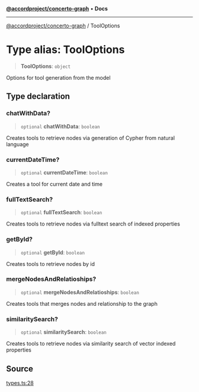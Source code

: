 [**@accordproject/concerto-graph**](../README.md) • **Docs**

***

[@accordproject/concerto-graph](../README.md) / ToolOptions

# Type alias: ToolOptions

> **ToolOptions**: `object`

Options for tool generation from the model

## Type declaration

### chatWithData?

> `optional` **chatWithData**: `boolean`

Creates tools to retrieve nodes via generation of Cypher from natural language

### currentDateTime?

> `optional` **currentDateTime**: `boolean`

Creates a tool for current date and time

### fullTextSearch?

> `optional` **fullTextSearch**: `boolean`

Creates tools to retrieve nodes via fulltext search of indexed properties

### getById?

> `optional` **getById**: `boolean`

Creates tools to retrieve nodes by id

### mergeNodesAndRelatioships?

> `optional` **mergeNodesAndRelatioships**: `boolean`

Creates tools that merges nodes and relationship to the graph

### similaritySearch?

> `optional` **similaritySearch**: `boolean`

Creates tools to retrieve nodes via similarity search of vector indexed properties

## Source

[types.ts:28](https://github.com/accordproject/lab-concerto-graph/blob/5d30e3cf29c8b84c4d23ee33ec8546f97f22bfdd/src/types.ts#L28)
